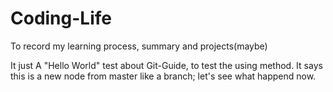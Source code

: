# Coding-Life
To record my learning process, summary and projects(maybe)

It just A "Hello World" test about Git-Guide, to test the using method.
It says this is a new node from master like a branch; let's see what happend now.

